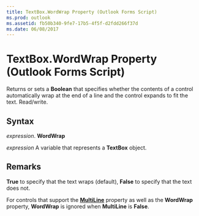 ```yaml
---
title: TextBox.WordWrap Property (Outlook Forms Script)
ms.prod: outlook
ms.assetid: fb50b340-9fe7-17b5-4f5f-d2fdd266f37d
ms.date: 06/08/2017
---
```



# TextBox.WordWrap Property (Outlook Forms Script)

Returns or sets a  **Boolean** that specifies whether the contents of a control automatically wrap at the end of a line and the control expands to fit the text. Read/write.


## Syntax

 _expression_. **WordWrap**

 _expression_ A variable that represents a  **TextBox** object.


## Remarks

 **True** to specify that the text wraps (default), **False** to specify that the text does not.

For controls that support the  **[MultiLine](Outlook.textbox.multiline.md)** property as well as the **WordWrap** property, **WordWrap** is ignored when **MultiLine** is **False**.


